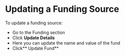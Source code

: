# Updating a Funding Source

To update a funding source:

* Go to the Funding section
* Click **Update Details**
* Here you can update the name and value of the fund
* Click** Update Fund**
